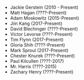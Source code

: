 * Jackie Gerstein (2010 - Present)
* Matt Hagan (????-Present)
* Adam Moskowitz (2015-Present)
* Jiin Kang (2017-Present)
* David Blechinger (????-Present)
* Victor Levorse (????-Present)
* Tim Flynn (2017-Present)
* Gloria Shih (????-Present)
* Mark Sproul (2017-Present)
* Chester Knurek (????-Present)
* Paul Kilcullen (????-2017)
* Mr. Harris (????-2015)
* Zachary Henry (????-Present)
